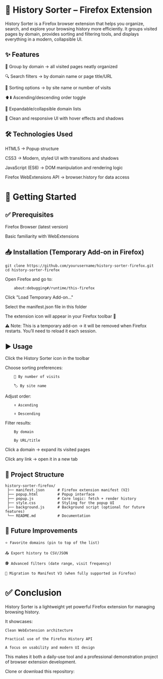 # 📂 History Sorter – Firefox Extension

History Sorter is a Firefox browser extension that helps you organize, search, and explore your browsing history more efficiently.
It groups visited pages by domain, provides sorting and filtering tools, and displays everything in a modern, collapsible UI.

## ✨ Features

📑 Group by domain → all visited pages neatly organized

🔍 Search filters → by domain name or page title/URL

🔄 Sorting options → by site name or number of visits

⬆️⬇️ Ascending/descending order toggle

📂 Expandable/collapsible domain lists

🎨 Clean and responsive UI with hover effects and shadows

## 🛠️ Technologies Used

HTML5 → Popup structure

CSS3 → Modern, styled UI with transitions and shadows

JavaScript (ES6) → DOM manipulation and rendering logic

Firefox WebExtensions API → browser.history for data access

# 🚀 Getting Started
## ✅ Prerequisites

Firefox Browser (latest version)

Basic familiarity with WebExtensions

## 📥 Installation (Temporary Add-on in Firefox)
```
git clone https://github.com/yourusername/history-sorter-firefox.git
cd history-sorter-firefox
```
Open Firefox and go to:
```
    about:debugging#/runtime/this-firefox
```
Click "Load Temporary Add-on…"

Select the manifest.json file in this folder

The extension icon will appear in your Firefox toolbar 🎉

⚠️ Note: This is a temporary add-on → it will be removed when Firefox restarts. You’ll need to reload it each session.
## ▶️ Usage

Click the History Sorter icon in the toolbar

Choose sorting preferences:

        🔢 By number of visits

        🏷️ By site name

Adjust order:

        ⬆️ Ascending

        ⬇️ Descending

Filter results:

        By domain

        By URL/title

Click a domain → expand its visited pages

Click any link → open it in a new tab

## 📂 Project Structure
```
history-sorter-firefox/
 ├── manifest.json      # Firefox extension manifest (V2)
 ├── popup.html         # Popup interface
 ├── popup.js           # Core logic: fetch + render history
 ├── style.css          # Styling for the popup UI
 ├── background.js      # Background script (optional for future features)
 └── README.md          # Documentation
```
## 🔮 Future Improvements

    ⭐ Favorite domains (pin to top of the list)

    📤 Export history to CSV/JSON

    🕵️ Advanced filters (date range, visit frequency)

    🔄 Migration to Manifest V3 (when fully supported in Firefox)

# ✅ Conclusion

History Sorter is a lightweight yet powerful Firefox extension for managing browsing history.

It showcases:

    Clean WebExtension architecture

    Practical use of the Firefox History API

    A focus on usability and modern UI design

This makes it both a daily-use tool and a professional demonstration project of browser extension development.

Clone or download this repository:

